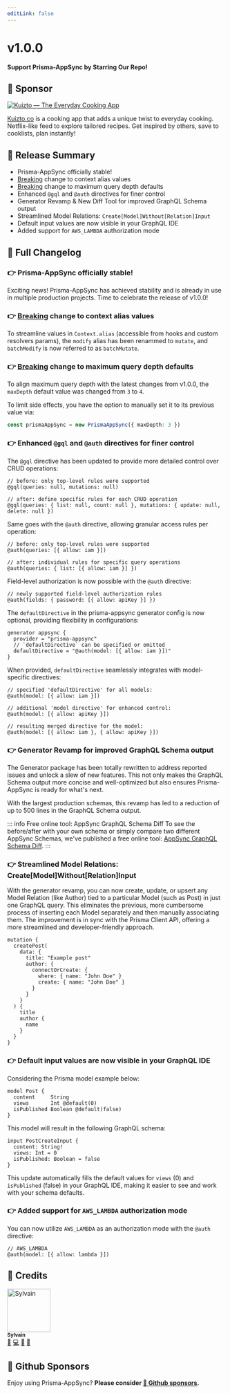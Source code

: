 ```yaml
---
editLink: false
---
```


# v1.0.0

**Support Prisma-AppSync by Starring Our Repo!**

## 🌟 Sponsor

[![Kuizto — The Everyday Cooking App](https://prisma-appsync.vercel.app/sponsors/kuizto-banner.png "Kuizto — The Everyday Cooking App")](https://kuizto.co/?utm_source=prisma_appsync&utm_medium=github)

[Kuizto.co](https://kuizto.co/?utm_source=prisma_appsync&utm_medium=github) is a cooking app that adds a unique twist to everyday cooking. Netflix-like feed to explore tailored recipes. Get inspired by others, save to cooklists, plan instantly!

## 🚀 Release Summary

- Prisma-AppSync officially stable!
- <u>Breaking</u> change to context alias values
- <u>Breaking</u> change to maximum query depth defaults
- Enhanced `@gql` and `@auth` directives for finer control
- Generator Revamp & New Diff Tool for improved GraphQL Schema output
- Streamlined Model Relations: `Create[Model]Without[Relation]Input`
- Default input values are now visible in your GraphQL IDE
- Added support for `AWS_LAMBDA` authorization mode

## 👀 Full Changelog

### 👉 Prisma-AppSync officially stable!

Exciting news! Prisma-AppSync has achieved stability and is already in use in multiple production projects. Time to celebrate the release of v1.0.0!

### 👉 <u>Breaking</u> change to context alias values

To streamline values in `Context.alias` (accessible from hooks and custom resolvers params), the `modify` alias has been renammed to `mutate`, and `batchModify` is now referred to as `batchMutate`.

### 👉 <u>Breaking</u> change to maximum query depth defaults

To align maximum query depth with the latest changes from v1.0.0, the `maxDepth` default value was changed from `3` to `4`.

To limit side effects, you have the option to manually set it to its previous value via:

```ts
const prismaAppSync = new PrismaAppSync({ maxDepth: 3 })
```

### 👉 Enhanced `@gql` and `@auth` directives for finer control

The `@gql` directive has been updated to provide more detailed control over CRUD operations:

```prisma
// before: only top-level rules were supported
@gql(queries: null, mutations: null)

// after: define specific rules for each CRUD operation
@gql(queries: { list: null, count: null }, mutations: { update: null, delete: null })
```

Same goes with the `@auth` directive, allowing granular access rules per operation:

```prisma
// before: only top-level rules were supported
@auth(queries: [{ allow: iam }])

// after: individual rules for specific query operations
@auth(queries: { list: [{ allow: iam }] })
```

Field-level authorization is now possible with the `@auth` directive:

```prisma
// newly supported field-level authorization rules
@auth(fields: { password: [{ allow: apiKey }] })
```

The `defaultDirective` in the prisma-appsync generator config is now optional, providing flexibility in configurations:

```prisma
generator appsync {
  provider = "prisma-appsync"
  // `defaultDirective` can be specified or omitted
  defaultDirective = "@auth(model: [{ allow: iam }])"
}
```

When provided, `defaultDirective` seamlessly integrates with model-specific directives:

```prisma
// specified 'defaultDirective' for all models:
@auth(model: [{ allow: iam }])

// additional 'model directive' for enhanced control:
@auth(model: [{ allow: apiKey }])

// resulting merged directive for the model:
@auth(model: [{ allow: iam }, { allow: apiKey }])
```

### 👉 Generator Revamp for improved GraphQL Schema output

The Generator package has been totally rewritten to address reported issues and unlock a slew of new features. This not only makes the GraphQL Schema output more concise and well-optimized but also ensures Prisma-AppSync is ready for what's next.

With the largest production schemas, this revamp has led to a reduction of up to 500 lines in the GraphQL Schema output.

::: info Free online tool: AppSync GraphQL Schema Diff
To see the before/after with your own schema or simply compare two different AppSync Schemas, we've published a free online tool: [AppSync GraphQL Schema Diff](https://prisma-appsync.vercel.app/tools/appsync-gql-schema-diff.html).
:::

### 👉 Streamlined Model Relations: Create[Model]Without[Relation]Input

With the generator revamp, you can now create, update, or upsert any Model Relation (like Author) tied to a particular Model (such as Post) in just one GraphQL query. This eliminates the previous, more cumbersome process of inserting each Model separately and then manually associating them. The improvement is in sync with the Prisma Client API, offering a more streamlined and developer-friendly approach.

```gql
mutation {
  createPost(
    data: {
      title: "Example post"
      author: {
        connectOrCreate: {
          where: { name: "John Doe" }
          create: { name: "John Doe" }
        }
      }
    }
  ) {
    title
    author {
      name
    }
  }
}
```

### 👉 Default input values are now visible in your GraphQL IDE

Considering the Prisma model example below:

```prisma
model Post {
  content     String
  views       Int @default(0)
  isPublished Boolean @default(false)
}
```

This model will result in the following GraphQL schema:

```gql
input PostCreateInput {
  content: String!
  views: Int = 0
  isPublished: Boolean = false
}
```

This update automatically fills the default values for `views` (0) and `isPublished` (false) in your GraphQL IDE, making it easier to see and work with your schema defaults.

### 👉 Added support for `AWS_LAMBDA` authorization mode

You can now utilize `AWS_LAMBDA` as an authorization mode with the `@auth` directive:

```prisma
// AWS_LAMBDA
@auth(model: [{ allow: lambda }])
```

## 🙏 Credits

<a href="https://sylvainsimao.fr"><img src="https://avatars.githubusercontent.com/u/4679377?v=4?s=100" width="100" alt="Sylvain"/><br /><sub><b>Sylvain</b></sub></a><br /><a href="#creator-maoosi" title="Creator & maintainer">🐙</a> <a href="https://github.com/maoosi/prisma-appsync/commits?author=maoosi" title="Code">💻</a> <a href="#ideas-maoosi" title="Ideas, Planning, & Feedback">🤔</a> <a href="https://github.com/maoosi/prisma-appsync/commits?author=maoosi" title="Documentation">📖</a>

## 💛 Github Sponsors

Enjoy using Prisma-AppSync? **Please consider [💛 Github sponsors](https://github.com/sponsors/maoosi).**
